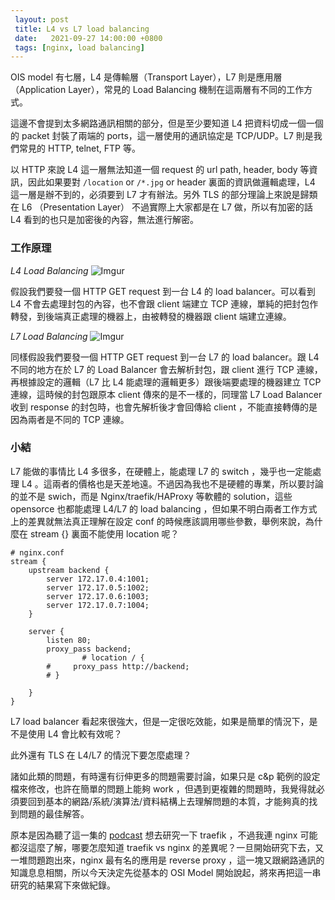 ```yaml
---
 layout: post
 title: L4 vs L7 load balancing
 date:   2021-09-27 14:00:00 +0800
 tags: [nginx, load balancing]
---
```

OIS model 有七層，L4 是傳輸層（Transport Layer），L7 則是應用層（Application Layer），常見的 Load Balancing 機制在這兩層有不同的工作方式。

這邊不會提到太多網路通訊相關的部分，但是至少要知道 L4 把資料切成一個一個的 packet 封裝了兩端的 ports，這一層使用的通訊協定是 TCP/UDP。L7 則是我們常見的 HTTP, telnet, FTP 等。

以 HTTP 來說 L4 這一層無法知道一個 request 的 url path, header, body 等資訊，因此如果要對 `/location` or    `/*.jpg`  or header 裏面的資訊做邏輯處理，L4 這一層是辦不到的，必須要到 L7 才有辦法。另外 TLS 的部分理論上來說是歸類在 L6 （Presentation Layer） 不過實際上大家都是在 L7 做，所以有加密的話 L4 看到的也只是加密後的內容，無法進行解密。

### 工作原理

*L4 Load Balancing*
![Imgur](https://i.imgur.com/h5IhRmN.png)

假設我們要發一個 HTTP GET request 到一台 L4  的 load balancer。可以看到 L4 不會去處理封包的內容，也不會跟 client 端建立 TCP 連線，單純的把封包作轉發，到後端真正處理的機器上，由被轉發的機器跟 client 端建立連線。

*L7 Load Balancing*
![Imgur](https://i.imgur.com/MUwM1U0.png)

同樣假設我們要發一個 HTTP GET request 到一台 L7  的 load balancer。跟 L4 不同的地方在於 L7 的 Load Balancer 會去解析封包，跟 client 進行 TCP 連線，再根據設定的邏輯（L7 比 L4 能處理的邏輯更多）跟後端要處理的機器建立 TCP 連線，這時候的封包跟原本 client 傳來的是不一樣的，同理當 L7 Load Balancer 收到 response 的封包時，也會先解析後才會回傳給 client ，不能直接轉傳的是因為兩者是不同的 TCP 連線。

### 小結

L7 能做的事情比 L4 多很多，在硬體上，能處理 L7 的 switch ，幾乎也一定能處理 L4 。這兩者的價格也是天差地遠。不過因為我也不是硬體的專業，所以要討論的並不是 swich，而是 Nginx/traefik/HAProxy 等軟體的 solution，這些 opensorce 也都能處理 L4/L7 的 load balancing ，但如果不明白兩者工作方式上的差異就無法真正理解在設定 conf 的時候應該調用哪些參數，舉例來說，為什麼在 stream {} 裏面不能使用 location 呢？

```
# nginx.conf
stream {
    upstream backend {
        server 172.17.0.4:1001;
        server 172.17.0.5:1002;
        server 172.17.0.6:1003;
        server 172.17.0.7:1004;
    }

    server {
        listen 80;
        proxy_pass backend;
				# location / {
        #     proxy_pass http://backend;
        # }
 
    }
}
```

L7 load balancer 看起來很強大，但是一定很吃效能，如果是簡單的情況下，是不是使用 L4 會比較有效呢？

此外還有 TLS 在 L4/L7 的情況下要怎麼處理？

諸如此類的問題，有時還有衍伸更多的問題需要討論，如果只是 c&p 範例的設定檔來修改，也許在簡單的問題上能夠 work ，但遇到更複雜的問題時，我覺得就必須要回到基本的網路/系統/演算法/資料結構上去理解問題的本質，才能夠真的找到問題的最佳解答。

原本是因為聽了這一集的 [podcast](https://changelog.com/shipit/19) 想去研究一下 traefik ，不過我連 nginx 可能都沒這麼了解，哪要怎麼知道 traefik vs nginx 的差異呢？一旦開始研究下去，又一堆問題跑出來，nginx 最有名的應用是 reverse proxy ，這一塊又跟網路通訊的知識息息相關，所以今天決定先從基本的 OSI Model 開始說起，將來再把這一串研究的結果寫下來做紀錄。